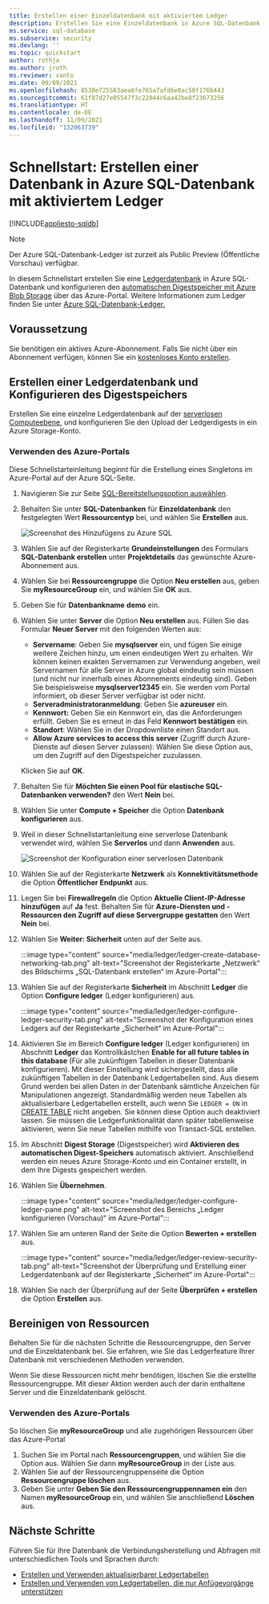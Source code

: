 ```yaml
---
title: Erstellen einer Einzeldatenbank mit aktiviertem Ledger
description: Erstellen Sie eine Einzeldatenbank in Azure SQL-Datenbank mit aktiviertem Ledger über das Azure-Portal.
ms.service: sql-database
ms.subservice: security
ms.devlang: ''
ms.topic: quickstart
author: rothja
ms.author: jroth
ms.reviewer: vanto
ms.date: 09/09/2021
ms.openlocfilehash: 8538e725583aea6fe765a7afd6e0ac58f176b443
ms.sourcegitcommit: 61f87d27e05547f3c22044c6aa42be8f23673256
ms.translationtype: HT
ms.contentlocale: de-DE
ms.lasthandoff: 11/09/2021
ms.locfileid: "132063739"
---
```

# <a name="quickstart-create-a-database-in-azure-sql-database-with-ledger-enabled"></a>Schnellstart: Erstellen einer Datenbank in Azure SQL-Datenbank mit aktiviertem Ledger

[!INCLUDE[appliesto-sqldb](../includes/appliesto-sqldb.md)]

> [!NOTE]
> Der Azure SQL-Datenbank-Ledger ist zurzeit als Public Preview (Öffentliche Vorschau) verfügbar.

In diesem Schnellstart erstellen Sie eine [Ledgerdatenbank](ledger-overview.md#ledger-database) in Azure SQL-Datenbank und konfigurieren den [automatischen Digestspeicher mit Azure Blob Storage](ledger-digest-management-and-database-verification.md#automatic-generation-and-storage-of-database-digests) über das Azure-Portal. Weitere Informationen zum Ledger finden Sie unter [Azure SQL-Datenbank-Ledger.](ledger-overview.md)

## <a name="prerequisite"></a>Voraussetzung

Sie benötigen ein aktives Azure-Abonnement. Falls Sie nicht über ein Abonnement verfügen, können Sie ein [kostenloses Konto erstellen](https://azure.microsoft.com/free/).

## <a name="create-a-ledger-database-and-configure-digest-storage"></a>Erstellen einer Ledgerdatenbank und Konfigurieren des Digestspeichers

Erstellen Sie eine einzelne Ledgerdatenbank auf der [serverlosen Computeebene](serverless-tier-overview.md), und konfigurieren Sie den Upload der Ledgerdigests in ein Azure Storage-Konto.

### <a name="use-the-azure-portal"></a>Verwenden des Azure-Portals

Diese Schnellstarteinleitung beginnt für die Erstellung eines Singletons im Azure-Portal auf der Azure SQL-Seite.

1. Navigieren Sie zur Seite [SQL-Bereitstellungsoption auswählen](https://portal.azure.com/#create/Microsoft.AzureSQL).

1. Behalten Sie unter **SQL-Datenbanken** für **Einzeldatenbank** den festgelegten Wert **Ressourcentyp** bei, und wählen Sie **Erstellen** aus.

   ![Screenshot des Hinzufügens zu Azure SQL](./media/single-database-create-quickstart/select-deployment.png)

1. Wählen Sie auf der Registerkarte **Grundeinstellungen** des Formulars **SQL-Datenbank erstellen** unter **Projektdetails** das gewünschte Azure-Abonnement aus.

1. Wählen Sie bei **Ressourcengruppe** die Option **Neu erstellen** aus, geben Sie **myResourceGroup** ein, und wählen Sie **OK** aus.

1. Geben Sie für **Datenbankname** **demo** ein.

1. Wählen Sie unter **Server** die Option **Neu erstellen** aus. Füllen Sie das Formular **Neuer Server** mit den folgenden Werten aus:
   - **Servername**: Geben Sie **mysqlserver** ein, und fügen Sie einige weitere Zeichen hinzu, um einen eindeutigen Wert zu erhalten. Wir können keinen exakten Servernamen zur Verwendung angeben, weil Servernamen für alle Server in Azure global eindeutig sein müssen (und nicht nur innerhalb eines Abonnements eindeutig sind). Geben Sie beispielsweise **mysqlserver12345** ein. Sie werden vom Portal informiert, ob dieser Server verfügbar ist oder nicht.
   - **Serveradministratoranmeldung**: Geben Sie **azureuser** ein.
   - **Kennwort:** Geben Sie ein Kennwort ein, das die Anforderungen erfüllt. Geben Sie es erneut in das Feld **Kennwort bestätigen** ein.
   - **Standort**: Wählen Sie in der Dropdownliste einen Standort aus.
   - **Allow Azure services to access this server** (Zugriff durch Azure-Dienste auf diesen Server zulassen): Wählen Sie diese Option aus, um den Zugriff auf den Digestspeicher zuzulassen.
   
   Klicken Sie auf **OK**.
   
1. Behalten Sie für **Möchten Sie einen Pool für elastische SQL-Datenbanken verwenden?** den Wert **Nein** bei.

1. Wählen Sie unter **Compute + Speicher** die Option **Datenbank konfigurieren** aus.

1. Weil in dieser Schnellstartanleitung eine serverlose Datenbank verwendet wird, wählen Sie **Serverlos** und dann **Anwenden** aus. 

      ![Screenshot der Konfiguration einer serverlosen Datenbank](./media/single-database-create-quickstart/configure-database.png)

1. Wählen Sie auf der Registerkarte **Netzwerk** als **Konnektivitätsmethode** die Option **Öffentlicher Endpunkt** aus.
1. Legen Sie bei **Firewallregeln** die Option **Aktuelle Client-IP-Adresse hinzufügen** auf **Ja** fest. Behalten Sie für **Azure-Diensten und -Ressourcen den Zugriff auf diese Servergruppe gestatten** den Wert **Nein** bei.
1. Wählen Sie **Weiter: Sicherheit** unten auf der Seite aus.

   :::image type="content" source="media/ledger/ledger-create-database-networking-tab.png" alt-text="Screenshot der Registerkarte „Netzwerk“ des Bildschirms „SQL-Datenbank erstellen“ im Azure-Portal":::

1. Wählen Sie auf der Registerkarte **Sicherheit** im Abschnitt **Ledger** die Option **Configure ledger** (Ledger konfigurieren) aus.

    :::image type="content" source="media/ledger/ledger-configure-ledger-security-tab.png" alt-text="Screenshot der Konfiguration eines Ledgers auf der Registerkarte „Sicherheit“ im Azure-Portal":::

1. Aktivieren Sie im Bereich **Configure ledger** (Ledger konfigurieren) im Abschnitt **Ledger** das Kontrollkästchen **Enable for all future tables in this database** (Für alle zukünftigen Tabellen in dieser Datenbank konfigurieren). Mit dieser Einstellung wird sichergestellt, dass alle zukünftigen Tabellen in der Datenbank Ledgertabellen sind. Aus diesem Grund werden bei allen Daten in der Datenbank sämtliche Anzeichen für Manipulationen angezeigt. Standardmäßig werden neue Tabellen als aktualisierbare Ledgertabellen erstellt, auch wenn Sie `LEDGER = ON` in [CREATE TABLE](/sql/t-sql/statements/create-table-transact-sql) nicht angeben. Sie können diese Option auch deaktiviert lassen. Sie müssen die Ledgerfunktionalität dann später tabellenweise aktivieren, wenn Sie neue Tabellen mithilfe von Transact-SQL erstellen.

1. Im Abschnitt **Digest Storage** (Digestspeicher) wird **Aktivieren des automatischen Digest-Speichers** automatisch aktiviert. Anschließend werden ein neues Azure Storage-Konto und ein Container erstellt, in dem Ihre Digests gespeichert werden.

1. Wählen Sie **Übernehmen**.

    :::image type="content" source="media/ledger/ledger-configure-ledger-pane.png" alt-text="Screenshot des Bereichs „Ledger konfigurieren (Vorschau)“ im Azure-Portal":::

1. Wählen Sie am unteren Rand der Seite die Option **Bewerten + erstellen** aus.

    :::image type="content" source="media/ledger/ledger-review-security-tab.png" alt-text="Screenshot der Überprüfung und Erstellung einer Ledgerdatenbank auf der Registerkarte „Sicherheit“ im Azure-Portal":::

1. Wählen Sie nach der Überprüfung auf der Seite **Überprüfen + erstellen** die Option **Erstellen** aus.

## <a name="clean-up-resources"></a>Bereinigen von Ressourcen

Behalten Sie für die nächsten Schritte die Ressourcengruppe, den Server und die Einzeldatenbank bei. Sie erfahren, wie Sie das Ledgerfeature Ihrer Datenbank mit verschiedenen Methoden verwenden.

Wenn Sie diese Ressourcen nicht mehr benötigen, löschen Sie die erstellte Ressourcengruppe. Mit dieser Aktion werden auch der darin enthaltene Server und die Einzeldatenbank gelöscht.

### <a name="use-the-azure-portal"></a>Verwenden des Azure-Portals

So löschen Sie **myResourceGroup** und alle zugehörigen Ressourcen über das Azure-Portal

1. Suchen Sie im Portal nach **Ressourcengruppen**, und wählen Sie die Option aus. Wählen Sie dann **myResourceGroup** in der Liste aus.
1. Wählen Sie auf der Ressourcengruppenseite die Option **Ressourcengruppe löschen** aus.
1. Geben Sie unter **Geben Sie den Ressourcengruppennamen ein** den Namen **myResourceGroup** ein, und wählen Sie anschließend **Löschen** aus.

## <a name="next-steps"></a>Nächste Schritte

Führen Sie für Ihre Datenbank die Verbindungsherstellung und Abfragen mit unterschiedlichen Tools und Sprachen durch:

- [Erstellen und Verwenden aktualisierbarer Ledgertabellen](ledger-how-to-updatable-ledger-tables.md)
- [Erstellen und Verwenden von Ledgertabellen, die nur Anfügevorgänge unterstützen](ledger-how-to-append-only-ledger-tables.md) 
